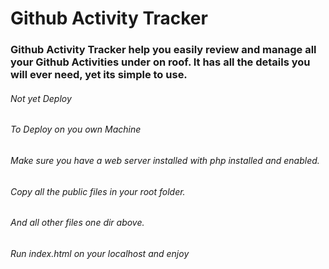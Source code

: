 # Github Activity Tracker
### Github Activity Tracker help you easily review and manage all your Github Activities under on roof. It has all the details you will ever need, yet its simple to use.

###### Not yet Deploy
###### To Deploy on you own Machine
###### Make sure you have a web server installed with php installed and enabled.
###### Copy all the public files in your root folder.
###### And all other files one dir above.  
###### Run index.html on your localhost and enjoy